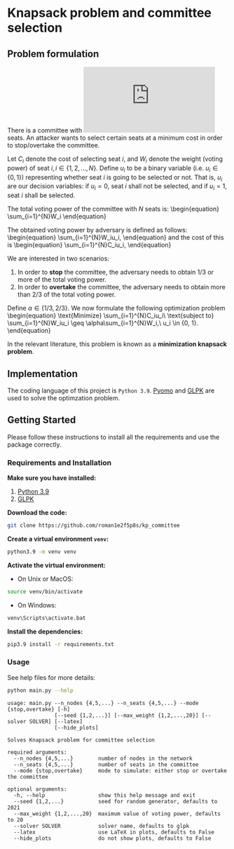 # Knapsack problem and committee selection

## Problem formulation

There is a committee with ![equation](https://latex.codecogs.com/svg.latex?N) seats. 
An attacker wants to select certain seats at a minimum cost in order to stop/overtake the committee.

Let $C_i$ denote the cost of selecting seat $i$, and $W_i$ denote the weight (voting power) of seat $i, i \in \{1,2,...,N\}$. Define $u_i$ to be a binary variable (i.e. $u_i \in \{0, 1\}$) representing whether seat $i$ is going to be selected or not. That is, $u_i$ are our decision variables: if $u_i=0$, seat $i$ shall not be selected, and if $u_i=1$, seat $i$ shall be selected.

The total voting power of the committee with $N$ seats is:
\begin{equation}
    \sum_{i=1}^{N}W_i
\end{equation}

The obtained voting power by adversary is defined as follows:
\begin{equation}
    \sum_{i=1}^{N}W_iu_i,
\end{equation}
and the cost of this is
\begin{equation}
    \sum_{i=1}^{N}C_iu_i,
\end{equation}

We are interested in two scenarios:
1. In order to **stop** the committee, the adversary needs to obtain 1/3 or more of the total voting power.
2. In order to **overtake** the committee, the adversary needs to obtain more than 2/3 of the total voting power.

Define $\alpha \in \{1/3, 2/3\}$.
We now formulate the following optimization problem
\begin{equation}
    \text{Minimize} \sum_{i=1}^{N}C_iu_i\\
    \text{subject to} \sum_{i=1}^{N}W_iu_i \geq \alpha\sum_{i=1}^{N}W_i,\\
    u_i \in \{0, 1\}. 
\end{equation}

In the relevant literature, this problem is known as a **minimization knapsack problem**.

## Implementation

The coding language of this project is ```Python 3.9```. [Pyomo](http://www.pyomo.org/) and [GLPK](https://www.gnu.org/software/glpk/) are used to solve the optimzation problem.

## Getting Started
Please follow these instructions to install all the requirements and use the package correctly.

### Requirements and Installation
**Make sure you have installed:**
1. [Python 3.9](https://www.python.org/downloads/release/python-390/)
2. [GLPK](https://www.gnu.org/software/glpk/)

**Download the code:**
```bash
git clone https://github.com/roman1e2f5p8s/kp_committee
```

**Create a virtual environment ```venv```:**
```bash
python3.9 -m venv venv
```

**Activate the virtual environment:**
- On Unix or MacOS:
```bash
source venv/bin/activate
```
- On Windows:
```bash
venv\Scripts\activate.bat
```

**Install the dependencies:**
```bash
pip3.9 install -r requirements.txt
```

### Usage

See help files for more details:

```bash
python main.py --help
```

```
usage: main.py --n_nodes {4,5,...} --n_seats {4,5,...} --mode {stop,overtake} [-h]
               [--seed {1,2,...}] [--max_weight {1,2,...,20}] [--solver SOLVER] [--latex]
               [--hide_plots]

Solves Knapsack problem for committee selection

required arguments:
  --n_nodes {4,5,...}        number of nodes in the network
  --n_seats {4,5,...}        number of seats in the committee
  --mode {stop,overtake}     mode to simulate: either stop or overtake the committee

optional arguments:
  -h, --help                 show this help message and exit
  --seed {1,2,...}           seed for random generator, defaults to 2021
  --max_weight {1,2,...,20}  maximum value of voting power, defaults to 20
  --solver SOLVER            solver name, defaults to glpk
  --latex                    use LaTeX in plots, defaults to False
  --hide_plots               do not show plots, defaults to False
```


```python

```

